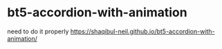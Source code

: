 # bt5-accordion-with-animation
need to do it properly
https://shaqibul-neil.github.io/bt5-accordion-with-animation/
